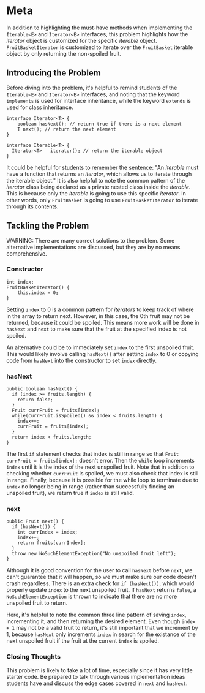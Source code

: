 # Meta

In addition to highlighting the must-have methods when implementing the `Iterable<E>` and `Iterator<E>` interfaces, this problem highlights how the _iterator_ 
object is customized for the specific _iterable_ object. `FruitBasketIterator` is customized to iterate over the `FruitBasket` iterable object by only returning
the non-spoiled fruit. 

## Introducing the Problem
Before diving into the problem, it's helpful to remind students of the `Iterable<E>` and `Iterator<E>` interfaces, and noting that the keyword `implements` is used
for interface inheritance, while the keyword `extends` is used for class inheritance. 

```
interface Iterator<T> {
	boolean hasNext(); // return true if there is a next element
	T next(); // return the next element
}
```

```
interface Iterable<T> {
  Iterator<T>	iterator(); // return the iterable object
}
```
It could be helpful for students to remember the sentence: "An _iterable_ must have a function that returns an _iterator_, which allows us to iterate through 
the iterable object." It is also helpful to note the common pattern of the _iterator_ class being declared as a private nested class inside the _iterable_. 
This is because only the _iterable_ is going to use this specific _iterator_. In other words, only `FruitBasket` is going to use `FruitBasketIterator` to iterate
through its contents.

## Tackling the Problem
WARNING: There are many correct solutions to the problem. Some alternative implementations are discussed, but they are by no means comprehensive. 

### Constructor
```
int index;
FruitBasketIterator() {
    this.index = 0;
}
```
Setting `index` to 0 is a common pattern for _iterators_ to keep track of where in the array to return next. However, in this case, the 0th fruit may not be 
returned, because it could be spoiled. This means more work will be done in `hasNext` and `next` to make sure that the fruit at the specified index is not spoiled. 

An alternative could be to immediately set `index` to the first unspoiled fruit. This would likely involve calling `hasNext()` after setting `index` to 0 or 
copying code from `hasNext` into the constructor to set `index` directly. 

### hasNext
```
public boolean hasNext() {
  if (index >= fruits.length) {
    return false;
  }
  Fruit currFruit = fruits[index];
  while(currFruit.isSpoiled() && index < fruits.length) {
    index++;
    currFruit = fruits[index];
  }
  return index < fruits.length;
}
```
The first `if` statement checks that index is still in range so that `Fruit currFruit = fruits[index];` doesn't error. Then the `while` loop increments `index` 
until it is the index of the next unspoiled fruit. Note that in addition to checking whether `currFruit` is spoiled, we must also check that index is still in range.
Finally, because it is possible for the while loop to terminate due to `index` no longer being in range (rather than successfully finding an unspoiled fruit),
we return true if `index` is still valid. 

### next
```
public Fruit next() {
  if (hasNext()) {
    int currIndex = index;
    index++;
    return fruits[currIndex];
  }
  throw new NoSuchElementException("No unspoiled fruit left");
}
```
Although it is good convention for the user to call `hasNext` before `next`, we can't guarantee that it will happen, so we must make sure our code doesn't crash 
regardless. There is an extra check for `if (hasNext())`, which would properly update `index` to the next unspoiled fruit. If `hasNext` returns `false`, a 
`NoSuchElementException` is thrown to indicate that there are no more unspoiled fruit to return. 

Here, it's helpful to note the common three line pattern of saving `index`, incrementing it, and then returning the desired element. Even though `index + 1` may 
not be a valid fruit to return, it's still important that we increment by 1, because `hasNext` only increments `index` in search for the existance of the next 
unspoiled fruit if the fruit at the current `index` is spoiled. 

### Closing Thoughts
This problem is likely to take a lot of time, especially since it has very little starter code. Be prepared to talk through various implementation ideas students 
have and discuss the edge cases covered in `next` and `hasNext`. 
